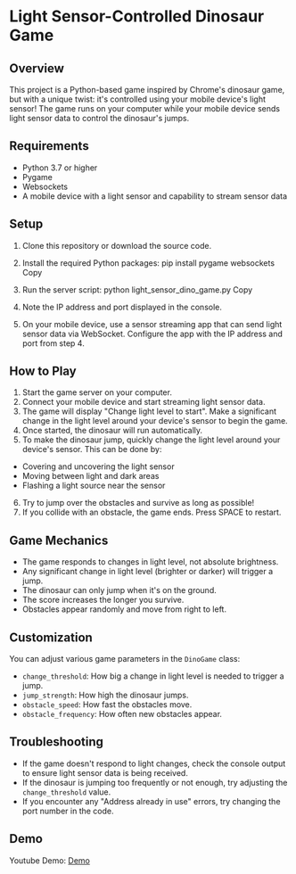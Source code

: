 # Light Sensor-Controlled Dinosaur Game

## Overview

This project is a Python-based game inspired by Chrome's dinosaur game, but with a unique twist: it's controlled using your mobile device's light sensor! The game runs on your computer while your mobile device sends light sensor data to control the dinosaur's jumps.

## Requirements

- Python 3.7 or higher
- Pygame
- Websockets
- A mobile device with a light sensor and capability to stream sensor data

## Setup

1. Clone this repository or download the source code.

2. Install the required Python packages:
pip install pygame websockets
Copy
3. Run the server script:
python light_sensor_dino_game.py
Copy
4. Note the IP address and port displayed in the console.

5. On your mobile device, use a sensor streaming app that can send light sensor data via WebSocket. Configure the app with the IP address and port from step 4.

## How to Play

1. Start the game server on your computer.
2. Connect your mobile device and start streaming light sensor data.
3. The game will display "Change light level to start". Make a significant change in the light level around your device's sensor to begin the game.
4. Once started, the dinosaur will run automatically.
5. To make the dinosaur jump, quickly change the light level around your device's sensor. This can be done by:
- Covering and uncovering the light sensor
- Moving between light and dark areas
- Flashing a light source near the sensor
6. Try to jump over the obstacles and survive as long as possible!
7. If you collide with an obstacle, the game ends. Press SPACE to restart.

## Game Mechanics

- The game responds to changes in light level, not absolute brightness.
- Any significant change in light level (brighter or darker) will trigger a jump.
- The dinosaur can only jump when it's on the ground.
- The score increases the longer you survive.
- Obstacles appear randomly and move from right to left.

## Customization

You can adjust various game parameters in the `DinoGame` class:

- `change_threshold`: How big a change in light level is needed to trigger a jump.
- `jump_strength`: How high the dinosaur jumps.
- `obstacle_speed`: How fast the obstacles move.
- `obstacle_frequency`: How often new obstacles appear.

## Troubleshooting

- If the game doesn't respond to light changes, check the console output to ensure light sensor data is being received.
- If the dinosaur is jumping too frequently or not enough, try adjusting the `change_threshold` value.
- If you encounter any "Address already in use" errors, try changing the port number in the code.

## Demo
Youtube Demo: [Demo](https://www.youtube.com/watch?v=PPdUmr5KMjQ)
